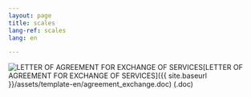 ```yaml
---
layout: page
title: scales
lang-ref: scales
lang: en

---
```

<img class="doc" src="{{ site.baseurl }}/assets/img/archive.svg" alt="LETTER OF AGREEMENT FOR EXCHANGE OF SERVICES"/>[LETTER OF AGREEMENT FOR EXCHANGE OF SERVICES]({{ site.baseurl }}/assets/template-en/agreement_exchange.doc) (.doc)